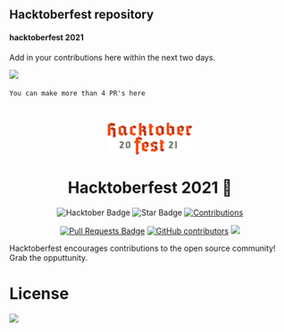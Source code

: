## Hacktoberfest repository
#### hacktoberfest 2021
Add in your contributions here within the next two days.

<img src="https://img.shields.io/badge/hacktoberfest-accepted-blue">

<br>


```
You can make more than 4 PR's here
```
<br>

<p align="center">
    <a href="https://hacktoberfest.digitalocean.com/">
        <img src="./hacklogo.svg" width="30%">
    </a>
</p>

<h1 align="center"> Hacktoberfest 2021 🎉</h1>

<div align="center">

<img src="https://img.shields.io/badge/hacktoberfest-2021-blueviolet" alt="Hacktober Badge"/>
 <img src="https://img.shields.io/static/v1?label=%F0%9F%8C%9F&message=If%20Useful&style=style=flat&color=BC4E99" alt="Star Badge"/>
 <a href="https://github.com/keshavsingh4522" ><img src="https://img.shields.io/badge/Contributions-welcome-violet.svg?style=flat&logo=git" alt="Contributions" /></a>

<a href="https://github.com/zaidajani/hacktoberfest/graphs/contributors"><img src="https://img.shields.io/github/issues-pr/zaidajani/hacktoberfest" alt="Pull Requests Badge"/></a>
<a href="https://github.com/zaidajani/hacktoberfest/graphs/contributors"><img alt="GitHub contributors" src="https://img.shields.io/github/contributors/zaidajani/hacktoberfest?color=2b9348"></a> <img src="https://img.shields.io/github/license/zaidajani/hacktoberfest">

</div>

Hacktoberfest encourages contributions to the open source community! Grab the opputtunity.

# License

<img src="https://img.shields.io/github/license/zaidajani/hacktoberfest">
